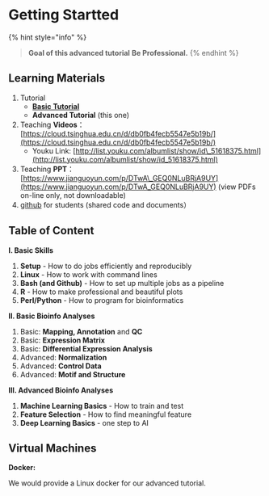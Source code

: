 # Getting Startted

{% hint style="info" %}
> **Goal of this advanced tutorial**
**Be Professional.** 
{% endhint %}

## Learning Materials

1. Tutorial 
   * [**Basic Tutorial**](https://lulab.gitbooks.io/teaching)
   * **Advanced Tutorial** \(this one\) 
2. Teaching **Videos**：[https://cloud.tsinghua.edu.cn/d/db0fb4fecb5547e5b19b/](https://cloud.tsinghua.edu.cn/d/db0fb4fecb5547e5b19b/)
   * Youku Link: [http://list.youku.com/albumlist/show/id\_51618375.html](http://list.youku.com/albumlist/show/id_51618375.html)
3. Teaching **PPT**：[https://www.jianguoyun.com/p/DTwA\_GEQ0NLuBRjA9UY](https://www.jianguoyun.com/p/DTwA_GEQ0NLuBRjA9UY) \(view PDFs on-line only, not downloadable\)
4. [github](https://lulab.github.io/training) for students \(shared code and documents）



## Table of Content

**I. Basic Skills** 

1. **Setup** - How to do  jobs efficiently and reproducibly 
2. **Linux** - How to work with command lines
3. **Bash \(and Github\)** - How to set up multiple jobs as a pipeline
4. **R** - How to make professional and beautiful plots
5. **Perl/Python** - How to program for bioinformatics

**II. Basic Bioinfo Analyses**  

1. Basic: **Mapping, Annotation** and **QC**
2. Basic: **Expression Matrix**
3. Basic: **Differential Expression Analysis**
4. Advanced: **Normalization**
5. Advanced: **Control Data**
6. Advanced: **Motif and Structure**

**III. Advanced Bioinfo Analyses** 

1. **Machine Learning Basics** - How to train and test
2. **Feature Selection** - How to find meaningful feature
3. **Deep Learning Basics** - one step to AI

## Virtual Machines

**Docker:**

We would provide a Linux docker for our advanced tutorial.

